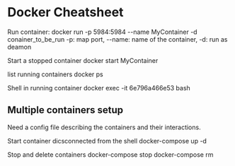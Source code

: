 # Docker Cheatsheet

Run container:
    docker run -p 5984:5984 --name MyContainer -d conainer_to_be_run
-p: map port, --name: name of the container, -d: run as deamon

Start a stopped container
    docker start MyContainer

list running containers
    docker ps

Shell in running container
    docker exec -it 6e796a466e53 bash

## Multiple containers setup
Need a config file describing the containers and their interactions.

Start container dicsconnected from the shell
    docker-compose up -d

Stop and delete containers
        docker-compose stop
        docker-compose rm
